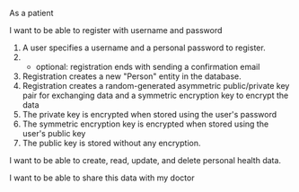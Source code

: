 As a patient 

I want to be able to register with username and password <br />

1. A user specifies a username and a personal password to register.
2. * optional: registration ends with sending a confirmation email
3. Registration creates a new "Person" entity in the database. 
4. Registration creates a random-generated asymmetric public/private key pair for exchanging data and a symmetric encryption key to encrypt the data <br />
5. The private key is encrypted when stored using the user's password<br />
6. The symmetric encryption key is encrypted when stored using the user's public key<br />
7. The public key is stored without any encryption.

I want to be able to create, read, update, and delete personal health data. 


I want to be able to share this data with my doctor